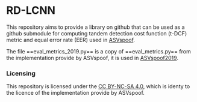 # RD-LCNN
This repository aims to provide a library on github that can be used as a github submodule for computing tandem detection cost function (t-DCF) metric and equal error rate (EER) used in [ASVspoof](https://www.asvspoof.org).

The file ==eval_metrics_2019.py== is a copy of ==eval_metrics.py== from the implementation provide by ASVspoof, it is used in [ASVspoof2019](https://www.asvspoof.org/index2019.html).

### Licensing

This repository is licensed under the [CC BY-NC-SA 4.0](http://creativecommons.org/licenses/by-nc-sa/4.0/), which is identy to the licence of the implementation provide by ASVspoof.